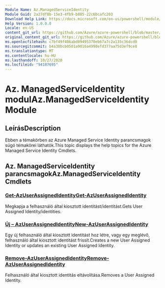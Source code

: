 ```yaml
---
Module Name: Az.ManagedServiceIdentity
Module Guid: 2a27df8b-15e3-4fb9-b885-22c6bcafc203
Download Help Link: https://docs.microsoft.com/en-us/powershell/module/az.managedserviceidentity
Help Version: 1.0.0.0
Locale: en-US
content_git_url: https://github.com/Azure/azure-powershell/blob/master/src/ManagedServiceIdentity/ManagedServiceIdentity/help/Az.ManagedServiceIdentity.md
original_content_git_url: https://github.com/Azure/azure-powershell/blob/master/src/ManagedServiceIdentity/ManagedServiceIdentity/help/Az.ManagedServiceIdentity.md
ms.openlocfilehash: c7bf49f486abd09495370eb67a7c2a135c36dcd0
ms.sourcegitcommit: b4a38bcb0501a9016a4998efd377aa75d3ef9ce8
ms.translationtype: MT
ms.contentlocale: hu-HU
ms.lasthandoff: 10/27/2020
ms.locfileid: "94187695"
---
```

# <span data-ttu-id="d9b3f-101">Az. ManagedServiceIdentity modul</span><span class="sxs-lookup"><span data-stu-id="d9b3f-101">Az.ManagedServiceIdentity Module</span></span>
## <span data-ttu-id="d9b3f-102">Leírás</span><span class="sxs-lookup"><span data-stu-id="d9b3f-102">Description</span></span>
<span data-ttu-id="d9b3f-103">Ebben a témakörben az Azure Managed Service Identity parancsmagok súgó témakörei láthatók.</span><span class="sxs-lookup"><span data-stu-id="d9b3f-103">This topic displays the help topics for the Azure Managed Service Identity Cmdlets.</span></span>

## <span data-ttu-id="d9b3f-104">Az. ManagedServiceIdentity parancsmagok</span><span class="sxs-lookup"><span data-stu-id="d9b3f-104">Az.ManagedServiceIdentity Cmdlets</span></span>
### [<span data-ttu-id="d9b3f-105">Get-AzUserAssignedIdentity</span><span class="sxs-lookup"><span data-stu-id="d9b3f-105">Get-AzUserAssignedIdentity</span></span>](Get-AzUserAssignedIdentity.md)
<span data-ttu-id="d9b3f-106">Megkapja a felhasználó által kiosztott identitást/identitást.</span><span class="sxs-lookup"><span data-stu-id="d9b3f-106">Gets User Assigned Identity/identities.</span></span>

### [<span data-ttu-id="d9b3f-107">Új – AzUserAssignedIdentity</span><span class="sxs-lookup"><span data-stu-id="d9b3f-107">New-AzUserAssignedIdentity</span></span>](New-AzUserAssignedIdentity.md)
<span data-ttu-id="d9b3f-108">Egy új felhasználó által kiosztott identitást hoz létre, vagy egy meglévő, felhasználó által kiosztott identitást frissít.</span><span class="sxs-lookup"><span data-stu-id="d9b3f-108">Creates a new User Assigned Identity or updates an existing User Assigned Identity.</span></span>

### [<span data-ttu-id="d9b3f-109">Remove-AzUserAssignedIdentity</span><span class="sxs-lookup"><span data-stu-id="d9b3f-109">Remove-AzUserAssignedIdentity</span></span>](Remove-AzUserAssignedIdentity.md)
<span data-ttu-id="d9b3f-110">Felhasználó által kiosztott identitás eltávolítása.</span><span class="sxs-lookup"><span data-stu-id="d9b3f-110">Removes a User Assigned Identity.</span></span>

